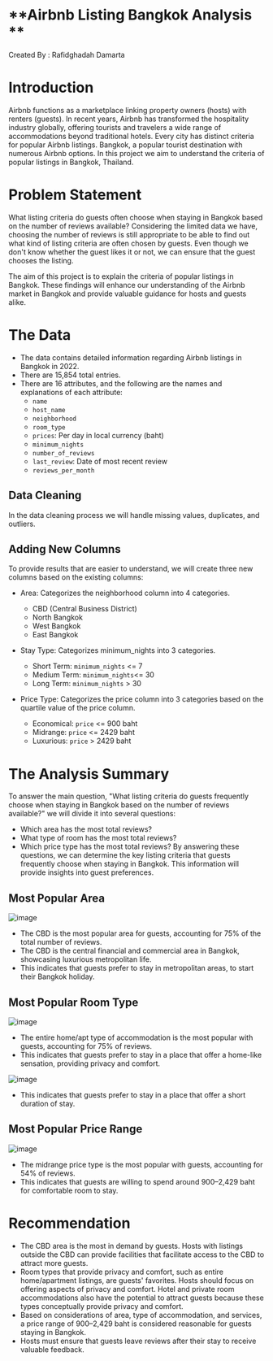 # **Airbnb Listing Bangkok Analysis **
Created By : Rafidghadah Damarta

# **Introduction**
Airbnb functions as a marketplace linking property owners (hosts) with renters (guests). In recent years, Airbnb has transformed the hospitality industry globally, offering tourists and travelers a wide range of accommodations beyond traditional hotels. 
Every city has distinct criteria for popular Airbnb listings. Bangkok, a popular tourist destination with numerous Airbnb options. In this project we aim to understand the criteria of popular listings in Bangkok, Thailand.

# **Problem Statement**
What listing criteria do guests often choose when staying in Bangkok based on the number of reviews available? Considering the limited data we have, choosing the number of reviews is still appropriate to be able to find out what kind of listing criteria are often chosen by guests. Even though we don't know whether the guest likes it or not, we can ensure that the guest chooses the listing. 

The aim of this project is to explain the criteria of popular listings in Bangkok. These findings will enhance our understanding of the Airbnb market in Bangkok and provide valuable guidance for hosts and guests alike.

# **The Data**
- The data contains detailed information regarding Airbnb listings in Bangkok in 2022.
- There are 15,854 total entries.
- There are 16 attributes, and the following are the names and explanations of each attribute:
  - `name`
  - `host_name`
  - `neighborhood`
  - `room_type`
  - `prices`: Per day in local currency (baht)
  - `minimum_nights`
  - `number_of_reviews`
  - `last_review`: Date of most recent review
  - `reviews_per_month`

## **Data Cleaning**
In the data cleaning process we will handle missing values, duplicates, and outliers.

## **Adding New Columns**
To provide results that are easier to understand, we will create three new columns based on the existing columns:
- Area: Categorizes the neighborhood column into 4 categories.
  - CBD (Central Business District)
  - North Bangkok
  - West Bangkok
  - East Bangkok

- Stay Type: Categorizes minimum_nights into 3 categories.
  - Short Term: `minimum_nights` <= 7
  - Medium Term: `minimum_nights`<= 30
  - Long Term: `minimum_nights` > 30

- Price Type: Categorizes the price column into 3 categories based on the quartile value of the price column.
  - Economical: `price` <= 900 baht
  - Midrange: `price` <= 2429 baht
  - Luxurious: `price` > 2429 baht

# **The Analysis Summary**
To answer the main question, "What listing criteria do guests frequently choose when staying in Bangkok based on the number of reviews available?" we will divide it into several questions:
- Which area has the most total reviews?
- What type of room has the most total reviews?
- Which price type has the most total reviews?
By answering these questions, we can determine the key listing criteria that guests frequently choose when staying in Bangkok. This information will provide insights into guest preferences.

## **Most Popular Area**
![image](https://github.com/user-attachments/assets/829b220b-6282-4ea1-858e-e48214208b16)
- The CBD is the most popular area for guests, accounting for 75% of the total number of reviews.
- The CBD is the central financial and commercial area in Bangkok, showcasing luxurious metropolitan life.
- This indicates that guests prefer to stay in metropolitan areas, to start their Bangkok holiday.

## **Most Popular Room Type**
![image](https://github.com/user-attachments/assets/50e43563-c3f2-43a8-9d96-ac990b745413)
- The entire home/apt type of accommodation is the most popular with guests, accounting for 75% of reviews.
- This indicates that guests prefer to stay in a place that offer a home-like sensation, providing privacy and comfort.

![image](https://github.com/user-attachments/assets/1ca87b3a-d095-462b-a3c6-e4d902d12fe7)
- This indicates that guests prefer to stay in a place that offer a short duration of stay.

## **Most Popular Price Range**
![image](https://github.com/user-attachments/assets/cda53498-5b6c-4c27-863a-7c53ab6ffd8f)
- The midrange price type is the most popular with guests, accounting for 54% of reviews.
- This indicates that guests are willing to spend around 900–2,429 baht for comfortable room to stay.

# **Recommendation**
- The CBD area is the most in demand by guests. Hosts with listings outside the CBD can provide facilities that facilitate access to the CBD to attract more guests.
- Room types that provide privacy and comfort, such as entire home/apartment listings, are guests' favorites. Hosts should focus on offering aspects of privacy and comfort. Hotel and private room accommodations also have the potential to attract guests because these types conceptually provide privacy and comfort.
- Based on considerations of area, type of accommodation, and services, a price range of 900–2,429 baht is considered reasonable for guests staying in Bangkok.
- Hosts must ensure that guests leave reviews after their stay to receive valuable feedback.
